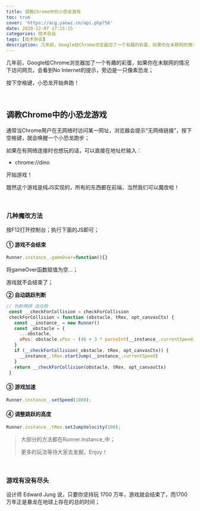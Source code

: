 ```yaml
---
title: 调教Chrome中的小恐龙游戏
toc: true
cover: 'https://acg.yanwz.cn/api.php?56'
date: 2020-12-07 17:15:15
categories: 技术杂谈
tags: [技术杂谈]
description: 几年前，Google给Chrome浏览器加了一个有趣的彩蛋，如果你在未联网的情况下访问网页，会看到No Internet的提示，旁边是一只像素恐龙；按下空格键，小恐龙开始奔跑！
---
```


几年前，Google给Chrome浏览器加了一个有趣的彩蛋，如果你在未联网的情况下访问网页，会看到No Internet的提示，旁边是一只像素恐龙；

按下空格键，小恐龙开始奔跑！

<br/>

<!--more-->

## **调教Chrome中的小恐龙游戏**

通常当Chrome用户在无网络时访问某一网址，浏览器会提示“无网络链接”，按下空格键，就会唤醒一个小恐龙跑步；

如果在有网络连接时也想玩的话，可以直接在地址栏输入：

-   chrome://dino

开始游戏！

既然这个游戏是纯JS实现的，所有的东西都在前端，当然我们可以魔改啦！

<br/>

### **几种魔改方法**

按F12打开控制台；执行下面的JS即可；

#### **① 游戏不会结束**

```javascript
Runner.instance_.gameOver=function(){}
```

将gameOver函数赋值为空…；

游戏就不会结束了；

**② 自动跳跃判断**

```javascript
// 判断障碍 自动跳
 const __checkForCollision = checkForCollision
 checkForCollision = function (obstacle, tRex, opt_canvasCtx) {
   const __instance_ = new Runner()
   const _obstacle = {
     ...obstacle,
     xPos: obstacle.xPos - (46 + 3 * parseInt(__instance_.currentSpeed))
   }
   if (__checkForCollision(_obstacle, tRex, opt_canvasCtx)) {
     __instance_.tRex.startJump(__instance_.currentSpeed)
   }
   return __checkForCollision(obstacle, tRex, opt_canvasCtx)
 }
```

#### **③ 游戏加速**

```javascript
Runner.instance_.setSpeed(1000);
```

#### **④ 调整跳跃的高度**

```javascript
Runner.instance_.tRex.setJumpVelocity(100);
```

>   大部分的方法都在Runner.instance_中；
>
>   更多的玩法等待大家去发掘，Enjoy！

<br/>

### **游戏有没有尽头**

设计师 Edward Jung 说，只要你坚持玩 1700 万年，游戏就会结束了，而1700 万年正是暴龙在地球上存在的总的时间；

<br/>